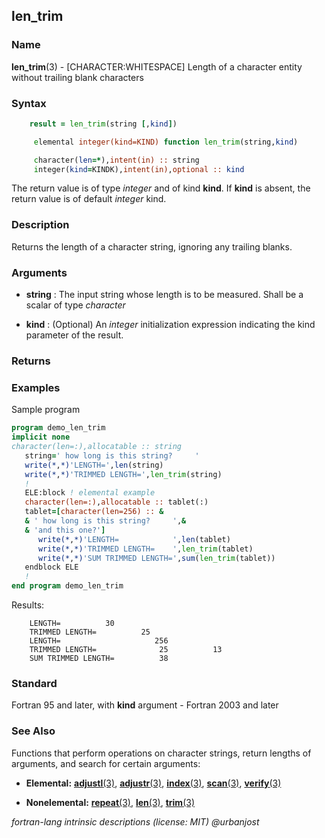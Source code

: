 ## len_trim

### **Name**

**len_trim**(3) - \[CHARACTER:WHITESPACE\] Length of a character entity without trailing blank characters

### **Syntax**
```fortran
    result = len_trim(string [,kind])
```
```fortran
     elemental integer(kind=KIND) function len_trim(string,kind)

     character(len=*),intent(in) :: string
     integer(kind=KINDK),intent(in),optional :: kind
```
The return value is of type _integer_ and of kind **kind**. If **kind**
is absent, the return value is of default _integer_ kind.

### **Description**

Returns the length of a character string, ignoring any trailing blanks.

### **Arguments**

- **string**
  : The input string whose length is to be measured.
  Shall be a scalar of type _character_

- **kind**
  : (Optional) An _integer_ initialization expression indicating the kind
  parameter of the result.

### **Returns**


### **Examples**

Sample program
```fortran
program demo_len_trim
implicit none
character(len=:),allocatable :: string
   string=' how long is this string?     '
   write(*,*)'LENGTH=',len(string)
   write(*,*)'TRIMMED LENGTH=',len_trim(string)
   !
   ELE:block ! elemental example
   character(len=:),allocatable :: tablet(:)
   tablet=[character(len=256) :: &
   & ' how long is this string?     ',&
   & 'and this one?']
      write(*,*)'LENGTH=            ',len(tablet)
      write(*,*)'TRIMMED LENGTH=    ',len_trim(tablet)
      write(*,*)'SUM TRIMMED LENGTH=',sum(len_trim(tablet))
   endblock ELE
   !
end program demo_len_trim
```
Results:
```
    LENGTH=          30
    TRIMMED LENGTH=          25
    LENGTH=                     256
    TRIMMED LENGTH=              25          13
    SUM TRIMMED LENGTH=          38
```
### **Standard**

Fortran 95 and later, with **kind** argument - Fortran 2003
and later

### **See Also**

Functions that perform operations on character strings, return lengths
of arguments, and search for certain arguments:

- **Elemental:**
  [**adjustl**(3)](#adjustl),
  [**adjustr**(3)](#adjustr),
  [**index**(3)](#index),
  [**scan**(3)](#scan),
  [**verify**(3)](#verify)

- **Nonelemental:**
  [**repeat**(3)](#repeat),
  [**len**(3)](#len),
  [**trim**(3)](#trim)

 _fortran-lang intrinsic descriptions (license: MIT) \@urbanjost_
